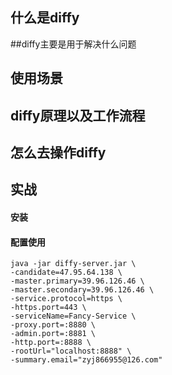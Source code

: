 ## 什么是diffy

##diffy主要是用于解决什么问题

## 使用场景

## diffy原理以及工作流程

## 怎么去操作diffy

## 实战

#### 安装

#### 配置使用

```
java -jar diffy-server.jar \
-candidate=47.95.64.138 \
-master.primary=39.96.126.46 \
-master.secondary=39.96.126.46 \
-service.protocol=https \
-https.port=443 \
-serviceName=Fancy-Service \
-proxy.port=:8880 \
-admin.port=:8881 \
-http.port=:8888 \
-rootUrl="localhost:8888" \
-summary.email="zyj866955@126.com"
```

